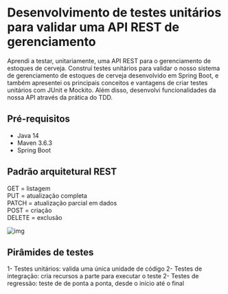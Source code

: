 # Desenvolvimento de testes unitários para validar uma API REST de gerenciamento
Aprendi a testar, unitariamente, uma API REST para o gerenciamento de estoques de cerveja. Construí testes unitários para validar o nosso sistema de gerenciamento de estoques de cerveja desenvolvido em Spring Boot, e também apresentei os principais conceitos e vantagens de criar testes unitários com JUnit e Mockito. Além disso, desenvolvi funcionalidades da nossa API através da prática do TDD.

## Pré-requisitos
- Java 14
- Maven 3.6.3
- Spring Boot 

## Padrão arquitetural REST
GET = listagem <br>
PUT = atualização completa <br>
PATCH = atualização parcial em dados <br>
POST = criação <br>
DELETE = exclusão <br>

![img](https://user-images.githubusercontent.com/72028645/130327252-04c173a7-7de5-4779-8199-54865e17feef.png)

## Pirâmides de testes
1- Testes unitários: valida uma única unidade de código
2- Testes de integração: cria recursos a parte para executar o teste
2- Testes de regressão: teste de de ponta a ponta, desde o início até o final

